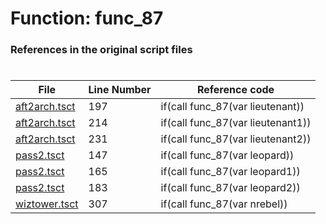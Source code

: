 # Function: func_87
### References in the original script files

#

| File | Line Number | Reference code |
| --- | --- | --- |
| [aft2arch.tsct](../../../out/aft2arch.tsct#L197) | 197 | if(call func_87(var lieutenant)) |
| [aft2arch.tsct](../../../out/aft2arch.tsct#L214) | 214 | if(call func_87(var lieutenant1)) |
| [aft2arch.tsct](../../../out/aft2arch.tsct#L231) | 231 | if(call func_87(var lieutenant2)) |
| [pass2.tsct](../../../out/pass2.tsct#L147) | 147 | if(call func_87(var leopard)) |
| [pass2.tsct](../../../out/pass2.tsct#L165) | 165 | if(call func_87(var leopard1)) |
| [pass2.tsct](../../../out/pass2.tsct#L183) | 183 | if(call func_87(var leopard2)) |
| [wiztower.tsct](../../../out/wiztower.tsct#L307) | 307 | if(call func_87(var nrebel)) |
